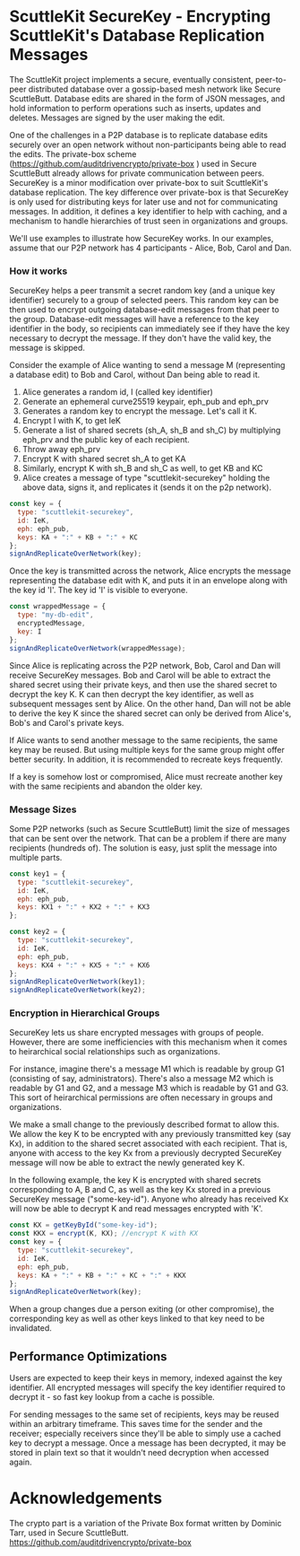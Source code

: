 # ScuttleKit SecureKey - Encrypting ScuttleKit's Database Replication Messages

The ScuttleKit project implements a secure, eventually consistent, peer-to-peer distributed database over a gossip-based mesh network like Secure ScuttleButt. Database edits are shared in the form of JSON messages, and hold information to perform operations such as inserts, updates and deletes. Messages are signed by the user making the edit.

One of the challenges in a P2P database is to replicate database edits securely over an open network without non-participants being able to read the edits. The private-box scheme (https://github.com/auditdrivencrypto/private-box
) used in Secure ScuttleButt already allows for private communication between peers. SecureKey is a minor modification over private-box to suit ScuttleKit's database replication. The key difference over private-box is that SecureKey is only used for distributing keys for later use and not for communicating messages. In addition, it defines a key identifier to help with caching, and a mechanism to handle hierarchies of trust seen in organizations and groups.

We'll use examples to illustrate how SecureKey works. In our examples, assume that our P2P network has 4 participants - Alice, Bob, Carol and Dan.

### How it works

SecureKey helps a peer transmit a secret random key (and a unique key identifier) securely to a group of selected peers. This random key can be then used to encrypt outgoing database-edit messages from that peer to the group. Database-edit messages will have a reference to the key identifier in the body, so recipients can immediately see if they have the key necessary to decrypt the message. If they don't have the valid key, the message is skipped.

Consider the example of Alice wanting to send a message M (representing a database edit) to Bob and Carol, without Dan being able to read it.

1.  Alice generates a random id, I (called key identifier)
2.  Generate an ephemeral curve25519 keypair, eph_pub and eph_prv
3.  Generates a random key to encrypt the message. Let's call it K.
4.  Encrypt I with K, to get IeK
5.  Generate a list of shared secrets (sh_A, sh_B and sh_C) by multiplying eph_prv and the public key of each recipient.
6.  Throw away eph_prv
7.  Encrypt K with shared secret sh_A to get KA
8.  Similarly, encrypt K with sh_B and sh_C as well, to get KB and KC
9.  Alice creates a message of type "scuttlekit-securekey" holding the above data, signs it, and replicates it (sends it on the p2p network).

```js
const key = {
  type: "scuttlekit-securekey",
  id: IeK,
  eph: eph_pub,
  keys: KA + ":" + KB + ":" + KC
};
signAndReplicateOverNetwork(key);
```

Once the key is transmitted across the network, Alice encrypts the message representing the database edit with K, and puts it in an envelope along with the key id 'I'. The key id 'I' is visible to everyone.

```js
const wrappedMessage = {
  type: "my-db-edit",
  encryptedMessage,
  key: I
};
signAndReplicateOverNetwork(wrappedMessage);
```

Since Alice is replicating across the P2P network, Bob, Carol and Dan will receive SecureKey messages. Bob and Carol will be able to extract the shared secret using their private keys, and then use the shared secret to decrypt the key K. K can then decrypt the key identifier, as well as subsequent messages sent by Alice. On the other hand, Dan will not be able to derive the key K since the shared secret can only be derived from Alice's, Bob's and Carol's private keys.

If Alice wants to send another message to the same recipients, the same key may be reused. But using multiple keys for the same group might offer better security. In addition, it is recommended to recreate keys frequently.

If a key is somehow lost or compromised, Alice must recreate another key with the same recipients and abandon the older key.

### Message Sizes

Some P2P networks (such as Secure ScuttleButt) limit the size of messages that can be sent over the network. That can be a problem if there are many recipients (hundreds of). The solution is easy, just split the message into multiple parts.

```js
const key1 = {
  type: "scuttlekit-securekey",
  id: IeK,
  eph: eph_pub,
  keys: KX1 + ":" + KX2 + ":" + KX3
};

const key2 = {
  type: "scuttlekit-securekey",
  id: IeK,
  eph: eph_pub,
  keys: KX4 + ":" + KX5 + ":" + KX6
};
signAndReplicateOverNetwork(key1);
signAndReplicateOverNetwork(key2);
```

### Encryption in Hierarchical Groups

SecureKey lets us share encrypted messages with groups of people. However, there are some inefficiencies with this mechanism when it comes to heirarchical social relationships such as organizations.

For instance, imagine there's a message M1 which is readable by group G1 (consisting of say, administrators). There's also a message M2 which is readable by G1 and G2, and a message M3 which is readable by G1 and G3. This sort of heirarchical permissions are often necessary in groups and organizations.

We make a small change to the previously described format to allow this. We allow the key K to be encrypted with any previously transmitted key (say Kx), in addition to the shared secret associated with each recipient. That is, anyone with access to the key Kx from a previously decrypted SecureKey message will now be able to extract the newly generated key K.

In the following example, the key K is encrypted with shared secrets corresponding to A, B and C, as well as the key Kx stored in a previous SecureKey message ("some-key-id"). Anyone who already has received Kx will now be able to decrypt K and read messages encrypted with 'K'.

```js
const KX = getKeyById("some-key-id");
const KKX = encrypt(K, KX); //encrypt K with KX
const key = {
  type: "scuttlekit-securekey",
  id: IeK,
  eph: eph_pub,
  keys: KA + ":" + KB + ":" + KC + ":" + KKX
};
signAndReplicateOverNetwork(key);
```

When a group changes due a person exiting (or other compromise), the corresponding key as well as other keys linked to that key need to be invalidated.

## Performance Optimizations

Users are expected to keep their keys in memory, indexed against the key identifier. All encrypted messages will specify the key identifier required to decrypt it - so fast key lookup from a cache is possible.

For sending messages to the same set of recipients, keys may be reused within an arbitrary timeframe. This saves time for the sender and the receiver; especially receivers since they'll be able to simply use a cached key to decrypt a message. Once a message has been decrypted, it may be stored in plain text so that it wouldn't need decryption when accessed again.


# Acknowledgements

The crypto part is a variation of the Private Box format written by Dominic Tarr, used in Secure ScuttleButt. https://github.com/auditdrivencrypto/private-box
